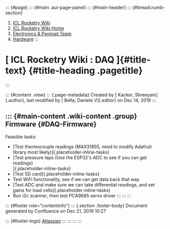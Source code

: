::: {#page}
::: {#main .aui-page-panel}
::: {#main-header}
::: {#breadcrumb-section}
1.  [ICL Rocketry Wiki](index.html)
2.  [ICL Rocketry Wiki Home](ICL-Rocketry-Wiki-Home_142270843.html)
3.  [Electronics & Payload Team](142271011.html)
4.  [Hardware](Hardware_149336894.html)
:::

[ ICL Rocketry Wiki : DAQ ]{#title-text} {#title-heading .pagetitle}
========================================
:::

::: {#content .view}
::: {.page-metadata}
Created by [ Kacker, Shreeyam]{.author}, last modified by [ Bella,
Daniele V]{.editor} on Dec 14, 2019
:::

::: {#main-content .wiki-content .group}
Firmware {#DAQ-Firmware}
--------

Feasible tasks:

-   [Test thermocouple readings (MAX31855, need to modify Adafruit
    library most likely)]{.placeholder-inline-tasks}
-   [Test pressure taps (Use the ESP32\'s ADC to see if you can get
    readings)\
    ]{.placeholder-inline-tasks}
-   [Test SD card]{.placeholder-inline-tasks}
-   Test WiFi functionality, see if we can get data back that way
-   [Test ADC and make sure we can take differential readings, and set
    gains for load cells]{.placeholder-inline-tasks}
-   Run i2c scanner, then test PCA9685 servo driver
:::
:::
:::

::: {#footer role="contentinfo"}
::: {.section .footer-body}
Document generated by Confluence on Dec 21, 2019 10:27

::: {#footer-logo}
[Atlassian](http://www.atlassian.com/)
:::
:::
:::
:::
